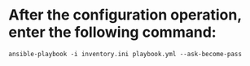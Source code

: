 # After the configuration operation, enter the following command:
    ansible-playbook -i inventory.ini playbook.yml --ask-become-pass

